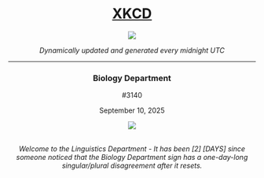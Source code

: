 
<h1 align="center"><a href="https://xkcd.com">XKCD</a></h1>
<div align="center">
    <img src="https://img.shields.io/github/last-commit/ShashashankThakur/XKCD?label=last%20updated" />
</div>

<p align="center"><i>Dynamically updated and generated every midnight UTC</i></p>
<hr>
<div align="center">
    <h3><strong>Biology Department</strong></h3>
    <p>#3140</p>
    <p>September 10, 2025</p>
    <img src="https://imgs.xkcd.com/comics/biology_department.png">
    <br></br>
    <p><i>Welcome to the Linguistics Department - It has been [2] [DAYS] since someone noticed that the Biology Department sign has a one-day-long singular/plural disagreement after it resets.</i></p>
</div>
